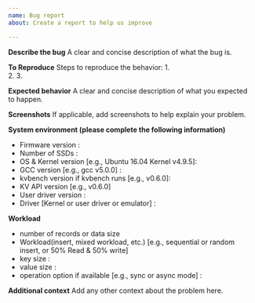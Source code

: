 ```yaml
---
name: Bug report
about: Create a report to help us improve

---
```


**Describe the bug**
A clear and concise description of what the bug is.

**To Reproduce**
Steps to reproduce the behavior:
1.  
2. 
3. 


**Expected behavior**
A clear and concise description of what you expected to happen.

**Screenshots**
If applicable, add screenshots to help explain your problem.

**System environment (please complete the following information)**
 - Firmware version :
 - Number of SSDs :
 - OS & Kernel version [e.g., Ubuntu 16.04 Kernel v4.9.5]: 
 - GCC version [e.g., gcc v5.0.0] :
 - kvbench version if kvbench runs [e.g., v0.6.0]:
 - KV API version [e.g., v0.6.0]
 - User driver version :
 - Driver [Kernel or user driver or emulator] :

**Workload**
 - number of records or data size
 - Workload(insert, mixed workload, etc.) [e.g., sequential or random insert, or 50% Read & 50% write]
 - key size :  
 - value size : 
 - operation option if available [e.g., sync or async mode] : 

**Additional context**
Add any other context about the problem here.
